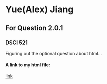 # Yue(Alex) Jiang
## For Question 2.0.1
### DSCI 521

Figuring out the optional question about html...

#### A link to my html file: 
[link](https://github.ubc.ca/jiangy01/DSCI_521_lab3_Question2_0_1/blob/master/Lab3_Another_Markdown.html)
